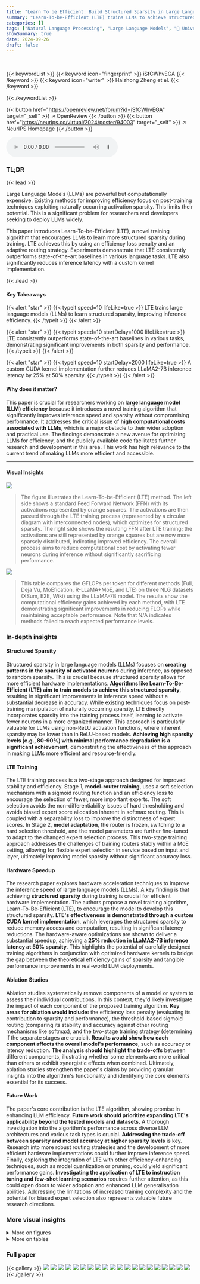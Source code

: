 ```yaml
---
title: "Learn To be Efficient: Build Structured Sparsity in Large Language Models"
summary: "Learn-To-be-Efficient (LTE) trains LLMs to achieve structured sparsity, boosting inference speed by 25% at 50% sparsity without sacrificing accuracy."
categories: []
tags: ["Natural Language Processing", "Large Language Models", "🏢 University of Michigan",]
showSummary: true
date: 2024-09-26
draft: false
---
```


<br>

{{< keywordList >}}
{{< keyword icon="fingerprint" >}} iSfCWhvEGA {{< /keyword >}}
{{< keyword icon="writer" >}} Haizhong Zheng et el. {{< /keyword >}}
 
{{< /keywordList >}}

{{< button href="https://openreview.net/forum?id=iSfCWhvEGA" target="_self" >}}
↗ OpenReview
{{< /button >}}
{{< button href="https://neurips.cc/virtual/2024/poster/94003" target="_self" >}}
↗ NeurIPS Homepage
{{< /button >}}


<audio controls>
    <source src="https://ai-paper-reviewer.com/iSfCWhvEGA/podcast.wav" type="audio/wav">
    Your browser does not support the audio element.
</audio>


### TL;DR


{{< lead >}}

Large Language Models (LLMs) are powerful but computationally expensive. Existing methods for improving efficiency focus on post-training techniques exploiting naturally occurring activation sparsity.  This limits their potential.  This is a significant problem for researchers and developers seeking to deploy LLMs widely. 



This paper introduces Learn-To-be-Efficient (LTE), a novel training algorithm that encourages LLMs to learn more structured sparsity during training.  LTE achieves this by using an efficiency loss penalty and an adaptive routing strategy. Experiments demonstrate that LTE consistently outperforms state-of-the-art baselines in various language tasks. LTE also significantly reduces inference latency with a custom kernel implementation.

{{< /lead >}}


#### Key Takeaways

{{< alert "star" >}}
{{< typeit speed=10 lifeLike=true >}} LTE trains large language models (LLMs) to learn structured sparsity, improving inference efficiency. {{< /typeit >}}
{{< /alert >}}

{{< alert "star" >}}
{{< typeit speed=10 startDelay=1000 lifeLike=true >}} LTE consistently outperforms state-of-the-art baselines in various tasks, demonstrating significant improvements in both sparsity and performance. {{< /typeit >}}
{{< /alert >}}

{{< alert "star" >}}
{{< typeit speed=10 startDelay=2000 lifeLike=true >}} A custom CUDA kernel implementation further reduces LLaMA2-7B inference latency by 25% at 50% sparsity. {{< /typeit >}}
{{< /alert >}}

#### Why does it matter?
This paper is crucial for researchers working on **large language model (LLM) efficiency** because it introduces a novel training algorithm that significantly improves inference speed and sparsity without compromising performance.  It addresses the critical issue of **high computational costs associated with LLMs**, which is a major obstacle to their wider adoption and practical use. The findings demonstrate a new avenue for optimizing LLMs for efficiency, and the publicly available code facilitates further research and development in this area. This work has high relevance to the current trend of making LLMs more efficient and accessible.

------
#### Visual Insights



![](https://ai-paper-reviewer.com/iSfCWhvEGA/figures_0_1.jpg)

> The figure illustrates the Learn-To-be-Efficient (LTE) method.  The left side shows a standard Feed Forward Network (FFN) with its activations represented by orange squares. The activations are then passed through the LTE training process (represented by a circular diagram with interconnected nodes), which optimizes for structured sparsity. The right side shows the resulting FFN after LTE training; the activations are still represented by orange squares but are now more sparsely distributed, indicating improved efficiency.  The overall process aims to reduce computational cost by activating fewer neurons during inference without significantly sacrificing performance.





![](https://ai-paper-reviewer.com/iSfCWhvEGA/tables_6_1.jpg)

> This table compares the GFLOPs per token for different methods (Full, Deja Vu, MoEfication, R-LLaMA+MoE, and LTE) on three NLG datasets (XSum, E2E, Wiki) using the LLaMA-7B model.  The results show the computational efficiency gains achieved by each method, with LTE demonstrating significant improvements in reducing FLOPs while maintaining acceptable performance.  Note that N/A indicates methods failed to reach expected performance levels.





### In-depth insights


#### Structured Sparsity
Structured sparsity in large language models (LLMs) focuses on **creating patterns in the sparsity of activated neurons** during inference, as opposed to random sparsity.  This is crucial because structured sparsity allows for more efficient hardware implementations.  **Algorithms like Learn-To-Be-Efficient (LTE) aim to train models to achieve this structured sparsity**, resulting in significant improvements in inference speed without a substantial decrease in accuracy.  While existing techniques focus on post-training manipulation of naturally occurring sparsity,  LTE directly incorporates sparsity into the training process itself, learning to activate fewer neurons in a more organized manner.  This approach is particularly valuable for LLMs using non-ReLU activation functions, where inherent sparsity may be lower than in ReLU-based models.  **Achieving high sparsity levels (e.g., 80-90%) with minimal performance degradation is a significant achievement**, demonstrating the effectiveness of this approach in making LLMs more efficient and resource-friendly.

#### LTE Training
The LTE training process is a two-stage approach designed for improved stability and efficiency. Stage 1, **model-router training**, uses a soft selection mechanism with a sigmoid routing function and an efficiency loss to encourage the selection of fewer, more important experts.  The soft selection avoids the non-differentiability issues of hard thresholding and avoids biased expert score allocation inherent in softmax routing. This is coupled with a separability loss to improve the distinctness of expert scores. In Stage 2, **model adaptation**, the router is frozen, switching to a hard selection threshold, and the model parameters are further fine-tuned to adapt to the changed expert selection process. This two-stage training approach addresses the challenges of training routers stably within a MoE setting, allowing for flexible expert selection in service based on input and layer, ultimately improving model sparsity without significant accuracy loss.

#### Hardware Speedup
The research paper explores hardware acceleration techniques to improve the inference speed of large language models (LLMs).  A key finding is that achieving **structured sparsity** during training is crucial for efficient hardware implementation.  The authors propose a novel training algorithm, Learn-To-Be-Efficient (LTE), to encourage the model to develop this structured sparsity.  **LTE's effectiveness is demonstrated through a custom CUDA kernel implementation**, which leverages the structured sparsity to reduce memory access and computation, resulting in significant latency reductions.  The hardware-aware optimizations are shown to deliver a substantial speedup, achieving a **25% reduction in LLaMA2-7B inference latency at 50% sparsity**.  This highlights the potential of carefully designed training algorithms in conjunction with optimized hardware kernels to bridge the gap between the theoretical efficiency gains of sparsity and tangible performance improvements in real-world LLM deployments.

#### Ablation Studies
Ablation studies systematically remove components of a model or system to assess their individual contributions.  In this context, they'd likely investigate the impact of each component of the proposed training algorithm. **Key areas for ablation would include:** the efficiency loss penalty (evaluating its contribution to sparsity and performance), the threshold-based sigmoid routing (comparing its stability and accuracy against other routing mechanisms like softmax), and the two-stage training strategy (determining if the separate stages are crucial).  **Results would show how each component affects the overall model's performance**, such as accuracy or latency reduction. **The analysis should highlight the trade-offs** between different components, illustrating whether some elements are more critical than others or exhibit synergistic effects when combined.  Ultimately, ablation studies strengthen the paper's claims by providing granular insights into the algorithm's functionality and identifying the core elements essential for its success.

#### Future Work
The paper's core contribution is the LTE algorithm, showing promise in enhancing LLM efficiency.  **Future work should prioritize expanding LTE's applicability beyond the tested models and datasets.**  A thorough investigation into the algorithm's performance across diverse LLM architectures and various task types is crucial.  **Addressing the trade-off between sparsity and model accuracy at higher sparsity levels** is key.  Research into more robust routing strategies and the development of more efficient hardware implementations could further improve inference speed.  Finally, exploring the integration of LTE with other efficiency-enhancing techniques, such as model quantization or pruning, could yield significant performance gains.  **Investigating the application of LTE to instruction tuning and few-shot learning scenarios** requires further attention, as this could open doors to wider adoption and enhanced LLM generalisation abilities.  Addressing the limitations of increased training complexity and the potential for biased expert selection also represents valuable future research directions.


### More visual insights

<details>
<summary>More on figures
</summary>


![](https://ai-paper-reviewer.com/iSfCWhvEGA/figures_2_1.jpg)

> This figure shows the accuracy drop of two models, MRPC (ROBERTa-base) and QNLI (ROBERTa-base), when using noisy top-K Softmax routing at different sparsity levels.  The accuracy of both models significantly decreases as sparsity increases, even at very low sparsity levels. This demonstrates a limitation of the noisy top-K Softmax routing method for achieving sparsity in language models.


![](https://ai-paper-reviewer.com/iSfCWhvEGA/figures_4_1.jpg)

> This figure compares the distribution of expert scores in two models: one trained without the separability loss and another trained with it.  The separability loss is a component of the LTE training algorithm, designed to improve the selection of experts by making their scores more distinct.  The graph clearly shows that adding the separability loss leads to a more clearly separated distribution of expert scores, making it easier to choose experts based on a simple threshold.


![](https://ai-paper-reviewer.com/iSfCWhvEGA/figures_5_1.jpg)

> This figure illustrates how LTE achieves structured sparsity in the feed-forward neural network (FFN) layers of a transformer.  The left side shows the input vector x multiplied by the weight matrix W<sub>up</sub>.  LTE selects a subset of neurons (shown in orange), creating a sparse representation. The matrix multiplication is then performed only on the selected neurons, which drastically reduces the computational load. The result of this sparse multiplication is then multiplied by the weight matrix W<sub>down</sub>, again with the same sparsity pattern, producing a final output vector x<sub>out</sub>. This structured sparsity is key to LTE's efficiency gains.


![](https://ai-paper-reviewer.com/iSfCWhvEGA/figures_6_1.jpg)

> This figure displays the performance of LTE and baseline models on four different natural language understanding (NLU) tasks from the GLUE benchmark.  The x-axis represents sparsity levels, ranging from 0 to 1 (100%). The y-axis shows accuracy.  LTE consistently achieves higher accuracy than the other methods (Deja Vu, ReLU + MoEfication) at various sparsity levels, demonstrating its effectiveness in maintaining good performance even with high sparsity.


![](https://ai-paper-reviewer.com/iSfCWhvEGA/figures_7_1.jpg)

> This figure compares the performance of LTE against other baselines (Full Model, Deja Vu, MoEfication, and R-LLaMA+MoEfication) across three different NLG (Natural Language Generation) datasets (XSum, E2E, and WikiText-103).  The comparison is shown for two different decoder-based models: GPT2-Medium and LLaMA-7B.  Each subfigure shows the performance metric (ROUGE-L for XSum and E2E, Perplexity for WikiText-103) plotted against sparsity levels.  This visualization helps to understand how the different methods perform at various levels of sparsity and which model is more resilient to sparsity.


![](https://ai-paper-reviewer.com/iSfCWhvEGA/figures_7_2.jpg)

> This figure shows the performance comparison of LTE with other baselines on a 5-shot MMLU benchmark. The x-axis represents the sparsity, and the y-axis represents the MMLU accuracy (5-shot).  The results demonstrate that LTE consistently achieves higher accuracy than other methods across different sparsity levels. This highlights LTE's effectiveness in improving model performance without significantly impacting efficiency.


![](https://ai-paper-reviewer.com/iSfCWhvEGA/figures_7_3.jpg)

> The figure shows two subfigures. The left one presents a line graph comparing the FFN inference latency of a dense model and a model with LTE using a custom Triton kernel and PyTorch indexing across different sparsity levels. The right one displays a bar chart comparing the end-to-end generation latency of the dense model and the LTE model (at 50% sparsity) for various sequence lengths.


![](https://ai-paper-reviewer.com/iSfCWhvEGA/figures_8_1.jpg)

> The figure shows a comparison of the performance of different expert grouping algorithms used in the Learn-To-be-Efficient (LTE) model.  The algorithms compared are random grouping, co-activation graph split, and K-means clustering.  The performance metric is perplexity on the WikiText-103 dataset, and the x-axis represents the sparsity of the model.  The results indicate that co-activation graph split and K-means clustering achieve similar and better performance compared to random grouping.


![](https://ai-paper-reviewer.com/iSfCWhvEGA/figures_9_1.jpg)

> This figure compares the performance of models using randomly initialized routers versus routers trained with the Learn-To-be-Efficient (LTE) algorithm.  The left panel shows accuracy on the MRPC dataset using a RoBERTa-base model, while the right panel displays perplexity on the WikiText-103 dataset using a GPT2-Medium model.  Both panels demonstrate that models with LTE-trained routers consistently achieve better results across various sparsity levels, highlighting the effectiveness of LTE in training stable and efficient routers.


![](https://ai-paper-reviewer.com/iSfCWhvEGA/figures_9_2.jpg)

> This figure compares the performance of LTE with other baselines on three different NLG (Natural Language Generation) tasks using two different decoder-based language models, GPT2-Medium and LLaMA-7B.  Each column represents a different NLG task (XSum, E2E, and WikiText-103), while each row shows the results for a different language model. The x-axis shows the FFN (Feed-Forward Network) sparsity, and the y-axis shows the performance metrics (ROUGE-L for XSum and E2E, and perplexity for WikiText-103).  The figure visually demonstrates the performance of LTE across various sparsity levels compared to other methods (Full Model, Deja Vu, MoEfication, and R-LLaMA+MoEfication).


![](https://ai-paper-reviewer.com/iSfCWhvEGA/figures_15_1.jpg)

> This figure shows the performance comparison of LTE against other baselines (Deja Vu and ReLU + MoEfication) on four different Natural Language Understanding (NLU) datasets from the GLUE benchmark.  The x-axis represents the sparsity level, and the y-axis represents the accuracy.  The results demonstrate that LTE consistently achieves higher accuracy than the baselines across various sparsity levels, indicating its effectiveness in improving model efficiency without significant performance loss.


![](https://ai-paper-reviewer.com/iSfCWhvEGA/figures_15_2.jpg)

> This figure shows how union sparsity changes with respect to batch size for different values of efficiency loss (η). Union sparsity represents the proportion of unique neurons activated across multiple input batches. As the batch size increases, more neurons tend to be activated, leading to a decrease in union sparsity.  The figure demonstrates that the increase in activated neurons is not linear with the batch size.  This suggests a non-uniform distribution of parameter access across different inputs. The non-linear relationship implies that even with larger batch sizes, significant sparsity can still be achieved. This observation is relevant for the application of LTE in high-throughput scenarios, where batching inputs activating similar neurons might help achieve a high union sparsity.


![](https://ai-paper-reviewer.com/iSfCWhvEGA/figures_15_3.jpg)

> This figure shows the distribution of sparsity across different layers in two different models: RoBERTa-base (for MRPC task) and GPT2-M (for WikiText-103 task).  It highlights that LTE doesn't apply a uniform sparsity level across all layers but rather adapts it depending on the layer's importance for the task.  The pattern of sparsity distribution also differs between the two model architectures, reflecting their distinct designs and how information is processed through the layers.


</details>




<details>
<summary>More on tables
</summary>


![](https://ai-paper-reviewer.com/iSfCWhvEGA/tables_8_1.jpg)
> This table compares the performance of LTE and Wanda model pruning methods on the WikiText103 dataset.  It shows perplexity (PPL) results for both methods at varying sparsity levels (50% and 52%).  Different calibration data (C4 and WikiText) were used for Wanda, showing its impact on performance.  LTE consistently demonstrates lower perplexity than Wanda.  It highlights the difference between overall model sparsity and FFN layer sparsity.

![](https://ai-paper-reviewer.com/iSfCWhvEGA/tables_16_1.jpg)
> This table shows the hyperparameters used for training the ROBERTa-base model using the Learn-To-be-Efficient (LTE) algorithm on the GLUE benchmark dataset.  It lists the learning rate, training batch size, training epochs, weight decay, and warm-up ratio for both stages of the LTE training process (LTE-Stage 1 and LTE-Stage 2).  The values provided are either single values or a range of values indicating that multiple experiments were run with different settings to find the optimal hyperparameters.

![](https://ai-paper-reviewer.com/iSfCWhvEGA/tables_16_2.jpg)
> This table shows the hyperparameters used for training the large version of RoBERTa model using the Learn-To-be-Efficient (LTE) algorithm on the GLUE benchmark dataset. It specifies the hyperparameters for both stages of the LTE training process: Stage 1 (model-router training) and Stage 2 (model adaptation).  For each stage, hyperparameters such as the learning rate, training batch size, training epochs, weight decay, and warm-up ratio are listed.  Braces {} indicate a range of values tested; the best performing value was selected. 

![](https://ai-paper-reviewer.com/iSfCWhvEGA/tables_16_3.jpg)
> This table shows the hyperparameters used for fine-tuning and training with LTE for the GPT2-Medium model on three different datasets: XSum, E2E, and WikiText-103.  It details the learning rate, training batch size, number of training epochs, weight decay, and warm-up ratio for each stage of the training process (fine-tuning, LTE Stage 1, and LTE Stage 2). Note that the number of training epochs varies depending on the dataset, reflecting the different training requirements of each dataset.

![](https://ai-paper-reviewer.com/iSfCWhvEGA/tables_16_4.jpg)
> This table shows the hyperparameters used for fine-tuning and LTE training (both stage 1 and stage 2) on three different datasets: XSum, E2E, and WikiText-103.  The hyperparameters include learning rate, training batch size, training epochs, weight decay, and warm-up ratio. Note that the values in parentheses correspond to the three datasets in order.

![](https://ai-paper-reviewer.com/iSfCWhvEGA/tables_16_5.jpg)
> This table presents the hyperparameters used for fine-tuning and two-stage LTE training on the Tulu instruction tuning dataset.  It shows the learning rate, training batch size, training epochs, weight decay, and warm-up ratio used in each stage of the training process.  The fine-tuning stage prepares the base model, followed by LTE-Stage 1 (model-router training) and LTE-Stage 2 (model adaptation).

</details>




### Full paper

{{< gallery >}}
<img src="https://ai-paper-reviewer.com/iSfCWhvEGA/1.png" class="grid-w50 md:grid-w33 xl:grid-w25" />
<img src="https://ai-paper-reviewer.com/iSfCWhvEGA/2.png" class="grid-w50 md:grid-w33 xl:grid-w25" />
<img src="https://ai-paper-reviewer.com/iSfCWhvEGA/3.png" class="grid-w50 md:grid-w33 xl:grid-w25" />
<img src="https://ai-paper-reviewer.com/iSfCWhvEGA/4.png" class="grid-w50 md:grid-w33 xl:grid-w25" />
<img src="https://ai-paper-reviewer.com/iSfCWhvEGA/5.png" class="grid-w50 md:grid-w33 xl:grid-w25" />
<img src="https://ai-paper-reviewer.com/iSfCWhvEGA/6.png" class="grid-w50 md:grid-w33 xl:grid-w25" />
<img src="https://ai-paper-reviewer.com/iSfCWhvEGA/7.png" class="grid-w50 md:grid-w33 xl:grid-w25" />
<img src="https://ai-paper-reviewer.com/iSfCWhvEGA/8.png" class="grid-w50 md:grid-w33 xl:grid-w25" />
<img src="https://ai-paper-reviewer.com/iSfCWhvEGA/9.png" class="grid-w50 md:grid-w33 xl:grid-w25" />
<img src="https://ai-paper-reviewer.com/iSfCWhvEGA/10.png" class="grid-w50 md:grid-w33 xl:grid-w25" />
<img src="https://ai-paper-reviewer.com/iSfCWhvEGA/11.png" class="grid-w50 md:grid-w33 xl:grid-w25" />
<img src="https://ai-paper-reviewer.com/iSfCWhvEGA/12.png" class="grid-w50 md:grid-w33 xl:grid-w25" />
<img src="https://ai-paper-reviewer.com/iSfCWhvEGA/13.png" class="grid-w50 md:grid-w33 xl:grid-w25" />
<img src="https://ai-paper-reviewer.com/iSfCWhvEGA/14.png" class="grid-w50 md:grid-w33 xl:grid-w25" />
<img src="https://ai-paper-reviewer.com/iSfCWhvEGA/15.png" class="grid-w50 md:grid-w33 xl:grid-w25" />
<img src="https://ai-paper-reviewer.com/iSfCWhvEGA/16.png" class="grid-w50 md:grid-w33 xl:grid-w25" />
<img src="https://ai-paper-reviewer.com/iSfCWhvEGA/17.png" class="grid-w50 md:grid-w33 xl:grid-w25" />
<img src="https://ai-paper-reviewer.com/iSfCWhvEGA/18.png" class="grid-w50 md:grid-w33 xl:grid-w25" />
<img src="https://ai-paper-reviewer.com/iSfCWhvEGA/19.png" class="grid-w50 md:grid-w33 xl:grid-w25" />
<img src="https://ai-paper-reviewer.com/iSfCWhvEGA/20.png" class="grid-w50 md:grid-w33 xl:grid-w25" />
{{< /gallery >}}